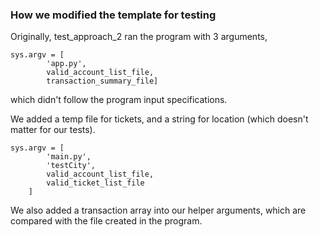 ### How we modified the template for testing

Originally, test_approach_2 ran the program with 3 arguments,
```
sys.argv = [
        'app.py',
        valid_account_list_file,
        transaction_summary_file]
```
which didn't follow the program input specifications.

We added a temp file for tickets, and a string for location (which doesn't matter for our tests).
```
sys.argv = [
        'main.py',
        'testCity',
        valid_account_list_file,
        valid_ticket_list_file
    ]
```

We also added a transaction array into our helper arguments, which 
are compared with the file created in the program.
